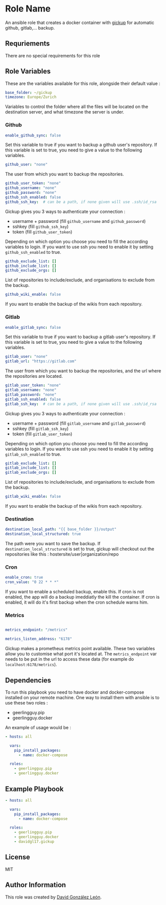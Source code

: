 Role Name
=========

An ansible role that creates a docker container with [gickup](https://github.com/cooperspencer/gickup) for automatic github, gitlab,... backup. 

Requriements
------------

There are no special requirements for this role

Role Variables
--------------

These are the variables available for this role, alongside their default value : 

```yaml
base_folder: ~/gickup
timezone: Europe/Zurich
```
Variables to control the folder where all the files will be located on the destination server, and what timezone the server is under.

### Github

```yaml
enable_github_sync: false
```
Set this variable to true if you want to backup a github user's repository. If this variable is set to true, you need to give a value to the following variables.


```yaml
github_user: "none"
```

The user from which you want to backup the repositories.

```yaml
github_user_token: "none"
github_username: "none"
github_password: "none"
github_ssh_enabled: false
github_ssh_key:  # can be a path, if none given will use .ssh/id_rsa
```

Gickup gives you 3 ways to authenticate your connection :

- username + password (fill `github_username` and `github_password`)
- sshkey (fill `github_ssh_key`)
- token (fill `github_user_token`)

Depending on which option you choose you need to fill the according variables to login. If you want to use ssh you need to enable it by setting `github_ssh_enabled` to true.

```yaml
github_exclude_list: []
github_include_list: []
github_exclude_orgs: []
```

List of repositories to include/exclude, and organisations to exclude from the backup.

```yaml
github_wiki_enable: false
```

If you want to enable the backup of the wikis from each repository.

### Gitlab

```yaml
enable_gitlab_sync: false
```

Set this variable to true if you want to backup a gitlab user's repository. If this variable is set to true, you need to give a value to the following variables.

```yaml
gitlab_user: "none"
gitlab_url: "https://gitlab.com"
```

The user from which you want to backup the repositories, and the url where the repositories are located.

```yaml
gitlab_user_token: "none"
gitlab_username: "none"
gitlab_password: "none"
gitlab_ssh_enabled: false
gitlab_ssh_key:  # can be a path, if none given will use .ssh/id_rsa
```

Gickup gives you 3 ways to authenticate your connection :

- username + password (fill `gitlab_username` and `gitlab_password`)
- sshkey (fill `gitlab_ssh_key`)
- token (fill `gitlab_user_token`)

Depending on which option you choose you need to fill the according variables to login. If you want to use ssh you need to enable it by setting `gitlab_ssh_enabled` to true.

```yaml
gitlab_exclude_list: []
gitlab_include_list: []
gitlab_exclude_orgs: []
```

List of repositories to include/exclude, and organisations to exclude from the backup.

```yaml
gitlab_wiki_enable: false
```

If you want to enable the backup of the wikis from each repository.

### Destination

```yaml
destination_local_path: "{{ base_folder }}/output"
destination_local_structured: true
```

The path were you want to save the backup. If `destination_local_structured` is set to true, gickup will checkout out the repositories like this : hostersite/user|organization/repo

### Cron

```yaml
enable_cron: true
cron_value: "0 22 * * *"
```

If you want to enable a scheduled backup, enable this. If cron is not enabled, the app will do a backup imeddiatly the kill the container. If cron is enabled, it will do it's first backup when the cron schedule warns him.

### Metrics

```yaml

metrics_endpoint: "/metrics"

metrics_listen_address: "6178"
```

Gickup makes a prometheus metrics point available. These two variables allow you to customise what port it's located at. The `metrics_endpoint` var needs to be put in the url to access these data (for example do `localhost:6178/metrics`).

Dependencies
------------

To run this playbook you need to have docker and docker-compose installed on your remote machine. One way to install them with ansible is to use these two roles : 

- geerlingguy.pip
- geerlingguy.docker

An example of usage would be : 

```yaml
- hosts: all

  vars:
    pip_install_packages:
      - name: docker-compose

  roles:
    - geerlingguy.pip
    - geerlingguy.docker
```

Example Playbook
----------------

```yaml
- hosts: all

  vars:
    pip_install_packages:
      - name: docker-compose

  roles:
    - geerlingguy.pip
    - geerlingguy.docker
    - davidgl17.gickup
```


License
-------

MIT

Author Information
------------------

This role was created by [David González León](https://github.com/DavidGL17).
